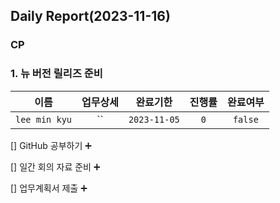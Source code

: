 ## Daily Report(2023-11-16)

### CP
### 1. 뉴 버전 릴리즈 준비

| 이름 | 업무상세 | 완료기한 | 진행률 | 완료여부 |
| :--: | :--: | :--: | :--: | :--: |
| `lee min kyu` | `` | `2023-11-05` | `0` | `false` |

[] GitHub 공부하기 :heavy_plus_sign: 

[] 일간 회의 자료 준비 :heavy_plus_sign: 

[] 업무계획서 제출 :heavy_plus_sign: 




